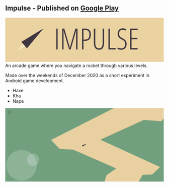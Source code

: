 ## Impulse - Published on [Google Play](https://play.google.com/store/apps/details?id=com.danielblaker.impulse)
![Logo](./resource/logo.png)
An arcade game where you navigate a rocket through various levels.

Made over the weekends of December 2020 as a short experiment in Android game development.

 - Haxe
 - Kha
 - Nape

![Impulse](./resource/phone%202.png)

